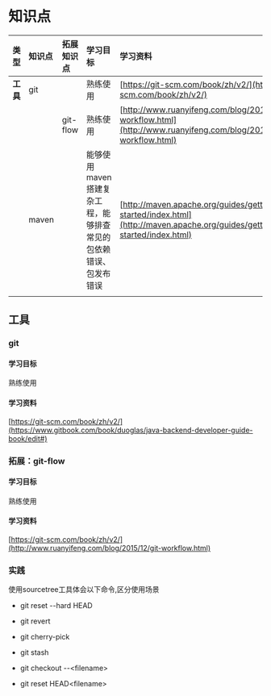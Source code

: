# 知识点

| 类型 | 知识点 | 拓展知识点 | 学习目标 | 学习资料 | 实践 |
| :--- | :--- | :--- | :--- | :--- | :--- |
| **工具** | git |  | 熟练使用 | [https://git-scm.com/book/zh/v2/](https://git-scm.com/book/zh/v2/) |  |
|  |  | git-flow | 熟练使用 | [http://www.ruanyifeng.com/blog/2015/12/git-workflow.html](http://www.ruanyifeng.com/blog/2015/12/git-workflow.html) |  |
|  | maven |  | 能够使用maven搭建复杂工程，能够排查常见的包依赖错误、包发布错误 | [http://maven.apache.org/guides/getting-started/index.html](http://maven.apache.org/guides/getting-started/index.html) |  |
|  |  |  |  |  |  |

## 工具

### git

#### 学习目标

熟练使用

#### 学习资料

[https://git-scm.com/book/zh/v2/](https://www.gitbook.com/book/duoglas/java-backend-developer-guide-book/edit#)

### 拓展：git-flow

#### 学习目标

熟练使用

#### 学习资料

[https://git-scm.com/book/zh/v2/](http://www.ruanyifeng.com/blog/2015/12/git-workflow.html)

### 实践

使用sourcetree工具体会以下命令,区分使用场景

* git reset --hard HEAD

* git revert

* git cherry-pick

* git stash

* git checkout --&lt;filename&gt;

* git reset HEAD&lt;filename&gt;





